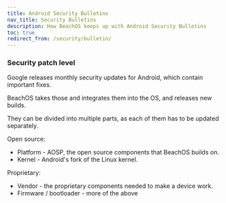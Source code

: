 ```yaml
---
title: Android Security Bulletins
nav_title: Security Bulletins
description: How BeachOS keeps up with Android Security Bulletins
toc: true
redirect_from: /security/bulletin/
---
```


### Security patch level

Google releases monthly security updates for Android, which contain important fixes.

BeachOS takes those and integrates them into the OS, and releases new builds.

They can be divided into multiple parts, as each of them has to be updated separately.

Open source:
* Platform - AOSP, the open source components that BeachOS builds on.
* Kernel - Android's fork of the Linux kernel.

Proprietary:
* Vendor - the proprietary components needed to make a device work.
* Firmware / bootloader - more of the above